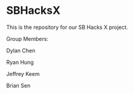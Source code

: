 # SBHacksX
This is the repository for our SB Hacks X project.

Group Members:

Dylan Chen

Ryan Hung

Jeffrey Keem

Brian Sen
